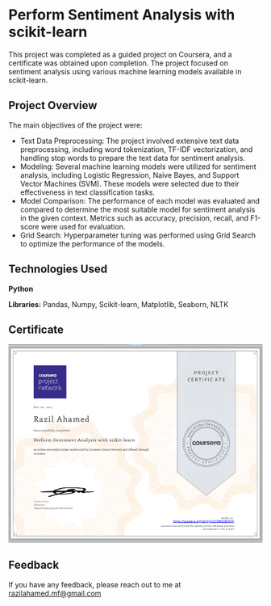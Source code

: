 
# Perform Sentiment Analysis with scikit-learn

This project was completed as a guided project on Coursera, and a certificate was obtained upon completion. The project focused on sentiment analysis using various machine learning models available in scikit-learn.


## Project Overview


The main objectives of the project were:

- Text Data Preprocessing: The project involved extensive text data preprocessing, including word tokenization, TF-IDF vectorization, and handling stop words to prepare the text data for sentiment analysis.
- Modeling: Several machine learning models were utilized for sentiment analysis, including Logistic Regression, Naive Bayes, and Support Vector Machines (SVM). These models were selected due to their effectiveness in text classification tasks.
- Model Comparison: The performance of each model was evaluated and compared to determine the most suitable model for sentiment analysis in the given context. Metrics such as accuracy, precision, recall, and F1-score were used for evaluation.
- Grid Search: Hyperparameter tuning was performed using Grid Search to optimize the performance of the models.

## Technologies Used

**Python**

**Libraries:** Pandas, Numpy, Scikit-learn, Matplotlib, Seaborn, NLTK

## Certificate

![App Screenshot](https://github.com/razilahamed/Perform-Sentiment-Analysis/blob/master/Perform%20Sentiment%20Analysis%20with%20scikit-learn.png?raw=true)


## Feedback

If you have any feedback, please reach out to me at razilahamed.mf@gmail.com

